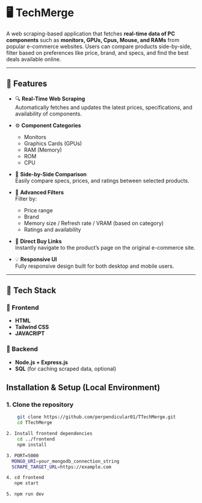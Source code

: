 # 🖥️ TechMerge

A web scraping-based application that fetches **real-time data of PC components** such as **monitors, GPUs, Cpus, Mouse, and RAMs** from popular e-commerce websites. Users can compare products side-by-side, filter based on preferences like price, brand, and specs, and find the best deals available online.

---

## 🚀 Features

- 🔍 **Real-Time Web Scraping**  
  Automatically fetches and updates the latest prices, specifications, and availability of components.

- ⚙️ **Component Categories**  
  - Monitors  
  - Graphics Cards (GPUs)  
  - RAM (Memory)
  - ROM
  - CPU

- 🔄 **Side-by-Side Comparison**  
  Easily compare specs, prices, and ratings between selected products.

- 🎯 **Advanced Filters**  
  Filter by:
  - Price range
  - Brand
  - Memory size / Refresh rate / VRAM (based on category)
  - Ratings and availability

- 🛒 **Direct Buy Links**  
  Instantly navigate to the product’s page on the original e-commerce site.

- 💡 **Responsive UI**  
  Fully responsive design built for both desktop and mobile users.

---

## 🧰 Tech Stack

### 🎨 Frontend
- **HTML**
- **Tailwind CSS**
- **JAVACRIPT**

### 🔧 Backend
- **Node.js + Express.js**
- **SQL** (for caching scraped data, optional)



## Installation & Setup (Local Environment)

### 1. **Clone the repository**

```bash
    git clone https://github.com/perpendicular01/TTechMerge.git
    cd TTechMerge

2. Install frontend dependencies
    cd ../frontend
    npm install

3. PORT=5000
  MONGO_URI=your_mongodb_connection_string
  SCRAPE_TARGET_URL=https://example.com

4. cd frontend
   npm start

5. npm run dev



